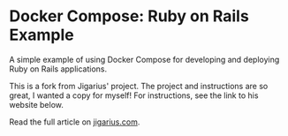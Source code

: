 # Docker Compose: Ruby on Rails Example

A simple example of using Docker Compose for developing and deploying
Ruby on Rails applications.

This is a fork from Jigarius' project. The project and instructions are so great, I wanted a copy for myself! For instructions, see the link to his website below.

Read the full article on [jigarius.com](https://jigarius.com/blog/ruby-on-rails-with-docker-compose).
